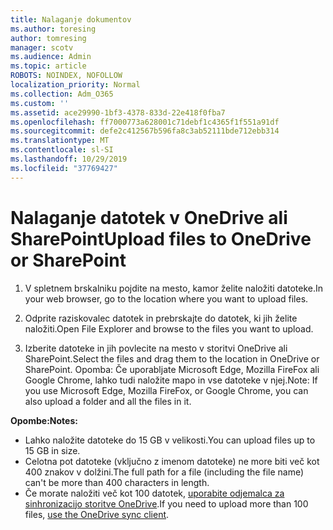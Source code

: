 ```yaml
---
title: Nalaganje dokumentov
ms.author: toresing
author: tomresing
manager: scotv
ms.audience: Admin
ms.topic: article
ROBOTS: NOINDEX, NOFOLLOW
localization_priority: Normal
ms.collection: Adm_O365
ms.custom: ''
ms.assetid: ace29990-1bf3-4378-833d-22e418f0fba7
ms.openlocfilehash: ff7000773a628001c71debf1c4365f1f551a91df
ms.sourcegitcommit: defe2c412567b596fa8c3ab52111bde712ebb314
ms.translationtype: MT
ms.contentlocale: sl-SI
ms.lasthandoff: 10/29/2019
ms.locfileid: "37769427"
---
```

# <a name="upload-files-to-onedrive-or-sharepoint"></a><span data-ttu-id="940dc-102">Nalaganje datotek v OneDrive ali SharePoint</span><span class="sxs-lookup"><span data-stu-id="940dc-102">Upload files to OneDrive or SharePoint</span></span>

1. <span data-ttu-id="940dc-103">V spletnem brskalniku pojdite na mesto, kamor želite naložiti datoteke.</span><span class="sxs-lookup"><span data-stu-id="940dc-103">In your web browser, go to the location where you want to upload files.</span></span>
    
2. <span data-ttu-id="940dc-104">Odprite raziskovalec datotek in prebrskajte do datotek, ki jih želite naložiti.</span><span class="sxs-lookup"><span data-stu-id="940dc-104">Open File Explorer and browse to the files you want to upload.</span></span>
    
3. <span data-ttu-id="940dc-105">Izberite datoteke in jih povlecite na mesto v storitvi OneDrive ali SharePoint.</span><span class="sxs-lookup"><span data-stu-id="940dc-105">Select the files and drag them to the location in OneDrive or SharePoint.</span></span> <span data-ttu-id="940dc-106">Opomba: Če uporabljate Microsoft Edge, Mozilla FireFox ali Google Chrome, lahko tudi naložite mapo in vse datoteke v njej.</span><span class="sxs-lookup"><span data-stu-id="940dc-106">Note: If you use Microsoft Edge, Mozilla FireFox, or Google Chrome, you can also upload a folder and all the files in it.</span></span>
    
<span data-ttu-id="940dc-107">**Opombe:**</span><span class="sxs-lookup"><span data-stu-id="940dc-107">**Notes:**</span></span>

- <span data-ttu-id="940dc-108">Lahko naložite datoteke do 15 GB v velikosti.</span><span class="sxs-lookup"><span data-stu-id="940dc-108">You can upload files up to 15 GB in size.</span></span> 
- <span data-ttu-id="940dc-109">Celotna pot datoteke (vključno z imenom datoteke) ne more biti več kot 400 znakov v dolžini.</span><span class="sxs-lookup"><span data-stu-id="940dc-109">The full path for a file (including the file name) can't be more than 400 characters in length.</span></span> 
- <span data-ttu-id="940dc-110">Če morate naložiti več kot 100 datotek, [uporabite odjemalca za sinhronizacijo storitve OneDrive](https://go.microsoft.com/fwlink/?linkid=866427).</span><span class="sxs-lookup"><span data-stu-id="940dc-110">If you need to upload more than 100 files, [use the OneDrive sync client](https://go.microsoft.com/fwlink/?linkid=866427).</span></span> 
  

